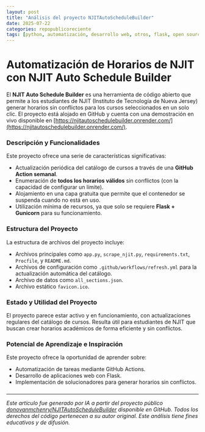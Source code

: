 ```yaml
---
layout: post
title: "Análisis del proyecto NJITAutoScheduleBuilder"
date: 2025-07-22
categories: repopublicoreciente
tags: [python, automatización, desarrollo web, otros, flask, open source, open-source]
---
```


# Automatización de Horarios de NJIT con NJIT Auto Schedule Builder

El **NJIT Auto Schedule Builder** es una herramienta de código abierto que permite a los estudiantes de NJIT (Instituto de Tecnología de Nueva Jersey) generar horarios sin conflictos para los cursos seleccionados en un solo clic. El proyecto está alojado en GitHub y cuenta con una demostración en vivo disponible en [https://njitautoschedulebuilder.onrender.com/](https://njitautoschedulebuilder.onrender.com/).

### Descripción y Funcionalidades

Este proyecto ofrece una serie de características significativas:
- Actualización periódica del catálogo de cursos a través de una **GitHub Action semanal**.
- Enumeración de **todos los horarios válidos** sin conflictos (con la capacidad de configurar un límite).
- Alojamiento en una capa gratuita que permite que el contenedor se suspenda cuando no está en uso.
- Utilización mínima de recursos, ya que solo se requiere **Flask + Gunicorn** para su funcionamiento.

### Estructura del Proyecto

La estructura de archivos del proyecto incluye:
- Archivos principales como `app.py`, `scrape_njit.py`, `requirements.txt`, `Procfile`, y `README.md`.
- Archivos de configuración como `.github/workflows/refresh.yml` para la actualización automática del catálogo.
- Archivo de datos como `all_sections.json`.
- Archivo estático `favicon.ico`.

### Estado y Utilidad del Proyecto

El proyecto parece estar activo y en funcionamiento, con actualizaciones regulares del catálogo de cursos. Resulta útil para estudiantes de NJIT que buscan crear horarios académicos de forma eficiente y sin conflictos.

### Potencial de Aprendizaje e Inspiración

Este proyecto ofrece la oportunidad de aprender sobre:
- Automatización de tareas mediante GitHub Actions.
- Desarrollo de aplicaciones web con Flask.
- Implementación de solucionadores para generar horarios sin conflictos.

###

---

*Este artículo fue generado por IA a partir del proyecto público [donovanmchenry/NJITAutoScheduleBuilder](https://github.com/donovanmchenry/NJITAutoScheduleBuilder) disponible en GitHub. Todos los derechos del código pertenecen a su autor original. Este análisis tiene fines educativos y de difusión.*
